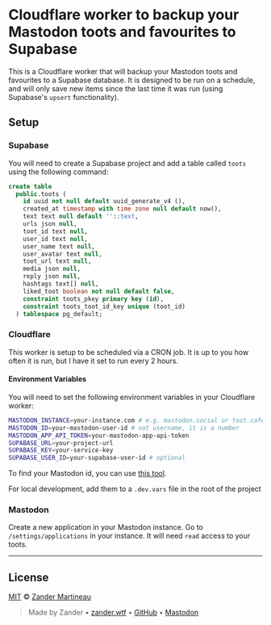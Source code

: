 # Cloudflare worker to backup your Mastodon toots and favourites to Supabase

This is a Cloudflare worker that will backup your Mastodon toots and favourites to a Supabase database. It is designed to be run on a schedule, and will only save new items since the last time it was run (using Supabase's `upsert` functionality).

## Setup

### Supabase

You will need to create a Supabase project and add a table called `toots` using the following command:

```sql
create table
  public.toots (
    id uuid not null default uuid_generate_v4 (),
    created_at timestamp with time zone null default now(),
    text text null default ''::text,
    urls json null,
    toot_id text null,
    user_id text null,
    user_name text null,
    user_avatar text null,
    toot_url text null,
    media json null,
    reply json null,
    hashtags text[] null,
    liked_toot boolean not null default false,
    constraint toots_pkey primary key (id),
    constraint toots_toot_id_key unique (toot_id)
  ) tablespace pg_default;
```

### Cloudflare

This worker is setup to be scheduled via a CRON job. It is up to you how often it is run, but I have it set to run every 2 hours.

#### Environment Variables

You will need to set the following environment variables in your Cloudflare worker:

```sh
MASTODON_INSTANCE=your-instance.com # e.g. mastodon.social or toot.cafe
MASTODON_ID=your-mastodon-user-id # not username, it is a number
MASTODON_APP_API_TOKEN=your-mastodon-app-api-token
SUPABASE_URL=your-project-url
SUPABASE_KEY=your-service-key
SUPABASE_USER_ID=your-supabase-user-id # optional
```

To find your Mastodon id, you can use [this tool](https://mastodon-userid-lookup.jcxldn.net/).

For local development, add them to a `.dev.vars` file in the root of the project

### Mastodon

Create a new application in your Mastodon instance. Go to `/settings/applications` in your instance. It will need `read` access to your toots.

---

## License

[MIT](https://choosealicense.com/licenses/mit/) © [Zander Martineau](https://zander.wtf)

> Made by Zander • [zander.wtf](https://zander.wtf) • [GitHub](https://github.com/mrmartineau/) • [Mastodon](https://main.elk.zone/toot.cafe/@zander)
